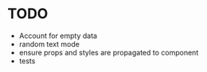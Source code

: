# TODO

- Account for empty data
- random text mode
- ensure props and styles are propagated to component
- tests
